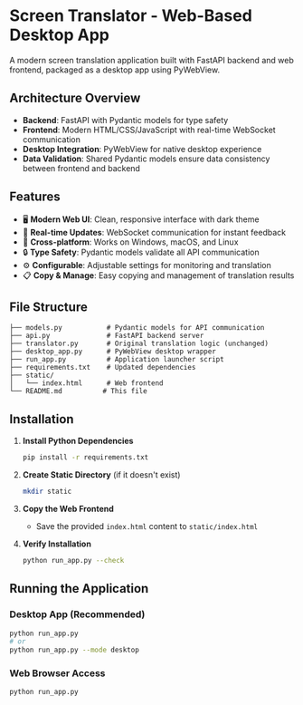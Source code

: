 # Screen Translator - Web-Based Desktop App

A modern screen translation application built with FastAPI backend and web frontend, packaged as a desktop app using PyWebView.

## Architecture Overview

- **Backend**: FastAPI with Pydantic models for type safety
- **Frontend**: Modern HTML/CSS/JavaScript with real-time WebSocket communication
- **Desktop Integration**: PyWebView for native desktop experience
- **Data Validation**: Shared Pydantic models ensure data consistency between frontend and backend

## Features

- 🖥️ **Modern Web UI**: Clean, responsive interface with dark theme
- 🔄 **Real-time Updates**: WebSocket communication for instant feedback
- 📱 **Cross-platform**: Works on Windows, macOS, and Linux
- 🔒 **Type Safety**: Pydantic models validate all API communication
- ⚙️ **Configurable**: Adjustable settings for monitoring and translation
- 📋 **Copy & Manage**: Easy copying and management of translation results

## File Structure

```
├── models.py           # Pydantic models for API communication
├── api.py              # FastAPI backend server
├── translator.py       # Original translation logic (unchanged)
├── desktop_app.py      # PyWebView desktop wrapper
├── run_app.py          # Application launcher script
├── requirements.txt    # Updated dependencies
├── static/
│   └── index.html      # Web frontend
└── README.md          # This file
```

## Installation

1. **Install Python Dependencies**
   ```bash
   pip install -r requirements.txt
   ```

2. **Create Static Directory** (if it doesn't exist)
   ```bash
   mkdir static
   ```

3. **Copy the Web Frontend**
   - Save the provided `index.html` content to `static/index.html`

4. **Verify Installation**
   ```bash
   python run_app.py --check
   ```

## Running the Application

### Desktop App (Recommended)
```bash
python run_app.py
# or
python run_app.py --mode desktop
```

### Web Browser Access
```bash
python run_app.py